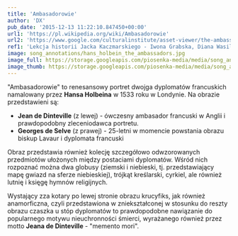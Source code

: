 ```yaml
---
title: 'Ambasadorowie'
author: 'DX'
pub_date: '2015-12-13 11:22:10.847450+00:00'
url1: 'https://pl.wikipedia.org/wiki/Ambasadorowie'
url2: 'https://www.google.com/culturalinstitute/asset-viewer/the-ambassadors/bQEWbLB26MG1LA?hl=en'
ref1: 'Lekcja historii Jacka Kaczmarskiego - Iwona Grabska, Diana Wasilewska'
image: song_annotations/hans_holbein_the_ambassadors.jpg
image_full: https://storage.googleapis.com/piosenka-media/media/song_annotations/hans_holbein_the_ambassadors.jpg
image_thumb: https://storage.googleapis.com/piosenka-media/media/song_annotations/hans_holbein_the_ambassadors.jpg.0x300_q85_upscale.jpg
---
```


"Ambasadorowie" to renesansowy portret dwojga dyplomatów francuskich namalowany przez **Hansa Holbeina** w 1533 roku w Londynie. Na obrazie przedstawieni są:

- **Jean de Dinteville** \(z lewej\) \- ówczesny ambasador francuski w Anglii i prawdopodobny zleceniodawca portretu.
 - **Georges de Selve** \(z prawej\) \- 25\-letni w momencie powstania obrazu biskup Lavaur i dyplomata francuski

Obraz przedstawia również kolecję szczegółowo odwzorowanych przedmiotów ułożonych między postaciami dyplomatów. Wśród nich rozpoznać można dwa globusy \(ziemski i niebieski, tj. przedstawiający mapę gwiazd na sferze niebieskiej\), trójkąt kreślarski, cyrkiel, ale również lutnię i księgę hymnów religijnych.

Wystający zza kotary po lewej stronie obrazu krucyfiks, jak również anamorficzna, czyli przedstawiona w zniekształconej w stosunku do reszty obrazu czaszka u stóp dyplomatów to prawdopodobne nawiązanie  do popularnego motywu nieuchronności śmierci, wyrażanego również przez motto **Jeana de Dinteville** \- "memento mori".